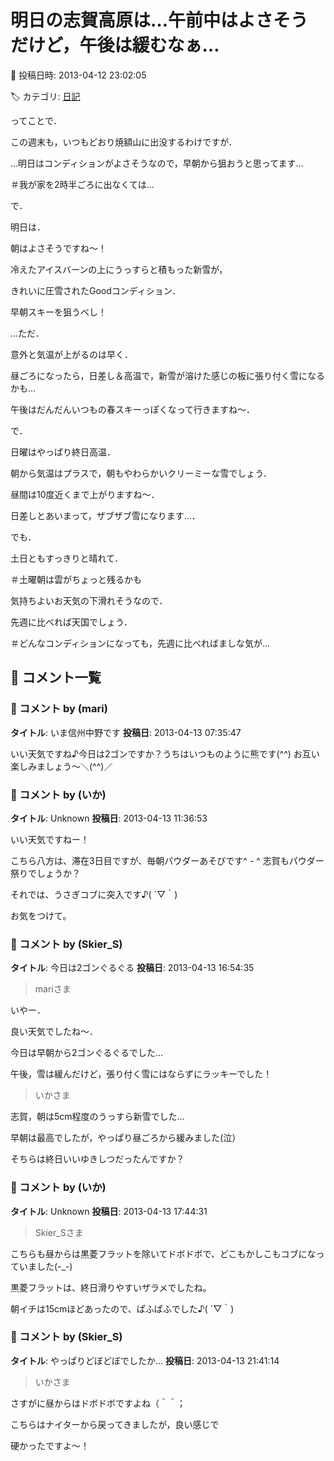 # 明日の志賀高原は…午前中はよさそうだけど，午後は緩むなぁ…

📅 投稿日時: 2013-04-12 23:02:05

🏷️ カテゴリ: [日記](cc4b5682fb7b8b144980957a978653fb0.md)

ってことで．


この週末も，いつもどおり焼額山に出没するわけですが．


…明日はコンディションがよさそうなので，早朝から狙おうと思ってます…


＃我が家を2時半ごろに出なくては…





で．


明日は．


朝はよさそうですね～！


冷えたアイスバーンの上にうっすらと積もった新雪が，


きれいに圧雪されたGoodコンディション．


早朝スキーを狙うべし！





…ただ．


意外と気温が上がるのは早く．


昼ごろになったら，日差し＆高温で，新雪が溶けた感じの板に張り付く雪になるかも…


午後はだんだんいつもの春スキーっぽくなって行きますね～．





で．


日曜はやっぱり終日高温．


朝から気温はプラスで，朝もやわらかいクリーミーな雪でしょう．


昼間は10度近くまで上がりますね～．


日差しとあいまって，ザブザブ雪になります…．





でも．


土日ともすっきりと晴れて．


＃土曜朝は雲がちょっと残るかも


気持ちよいお天気の下滑れそうなので．





先週に比べれば天国でしょう．


＃どんなコンディションになっても，先週に比べればましな気が…

## 💬 コメント一覧

### 💬 コメント by (mari)
**タイトル**: いま信州中野です
**投稿日**: 2013-04-13 07:35:47

いい天気ですね♪今日は2ゴンですか？うちはいつものように熊です(^^) お互い楽しみましょう～＼(^^)／

### 💬 コメント by (いか)
**タイトル**: Unknown
**投稿日**: 2013-04-13 11:36:53

いい天気ですねー！

こちら八方は、滞在3日目ですが、毎朝パウダーあそびです^ - ^ 志賀もパウダー祭りでしょうか？



それでは、うさぎコブに突入です♪( ´▽｀)

お気をつけて。

### 💬 コメント by (Skier_S)
**タイトル**: 今日は2ゴンぐるぐる
**投稿日**: 2013-04-13 16:54:35

>mariさま

いやー．

良い天気でしたね～．

今日は早朝から2ゴンぐるぐるでした…

午後，雪は緩んだけど，張り付く雪にはならずにラッキーでした！



>いかさま

志賀，朝は5cm程度のうっすら新雪でした…

早朝は最高でしたが，やっぱり昼ごろから緩みました(泣） 

そちらは終日いいゆきしつだったんですか？

### 💬 コメント by (いか)
**タイトル**: Unknown
**投稿日**: 2013-04-13 17:44:31

>Skier_Sさま

こちらも昼からは黒菱フラットを除いてドボドボで、どこもかしこもコブになっていました(-_-)

黒菱フラットは、終日滑りやすいザラメでしたね。



朝イチは15cmほどあったので、ぱふぱふでした♪( ´▽｀)

### 💬 コメント by (Skier_S)
**タイトル**: やっぱりどぼどぼでしたか…
**投稿日**: 2013-04-13 21:41:14

>いかさま



さすがに昼からはドボドボですよね（＾＾；

こちらはナイターから戻ってきましたが，良い感じで

硬かったですよ～！

